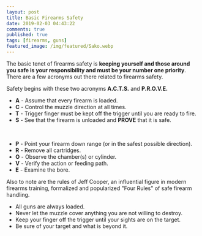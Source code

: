 ```yaml
---
layout: post
title: Basic Firearms Safety
date: 2019-02-03 04:43:22
comments: true
published: true
tags: [firearms, guns]
featured_image: /img/featured/Sako.webp
---
```


The basic tenet of firearms safety is **keeping yourself and those around you safe is your responsibility and must be your number one priority**. There are a few acronyms out there related to firearms safety.

Safety begins with these two acronyms **A.C.T.S.** and **P.R.O.V.E.**

- **A** - Assume that every firearm is loaded.
- **C** - Control the muzzle direction at all times.
- **T** - Trigger finger must be kept off the trigger until you are ready to fire.
- **S** - See that the firearm is unloaded and **PROVE** that it is safe.

<br>

- **P** - Point your firearm down range (or in the safest possible direction).
- **R** - Remove all cartridges.
- **O** - Observe the chamber(s) or cylinder.
- **V** - Verify the action or feeding path.
- **E** - Examine the bore.

Also to note are the rules of Jeff Cooper, an influential figure in modern firearms training, formalized and popularized "Four Rules" of safe firearm handling.

- All guns are always loaded.
- Never let the muzzle cover anything you are not willing to destroy.
- Keep your finger off the trigger until your sights are on the target.
- Be sure of your target and what is beyond it.

<br><br>
